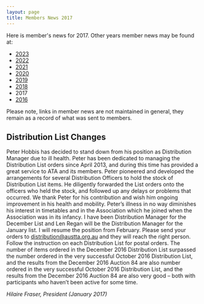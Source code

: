 ```yaml
---
layout: page
title: Members News 2017
---
```


Here is member's news for 2017. Other years member news may be
found at:

* [2023](membnews.html)
* [2022](membnews2022.html)
* [2021](membnews2021.html)
* [2020](membnews2020.html)
* [2019](membnews2019.html)
* [2018](membnews2018.html)
* 2017
* [2016](membnews2016.html)

Please note, links in member news are not maintained in general, they remain as a record of what was sent to members.

## Distribution List Changes

Peter Hobbis has decided to stand down from his position as Distribution Manager due to ill health. Peter has been dedicated to managing the Distribution List orders since April 2013, and during this time has provided a great service to ATA and its members. Peter pioneered and developed the arrangements for several Distribution Officers to hold the stock of Distribution List items. He diligently forwarded the List orders onto the officers who held the stock, and followed up any delays or problems that occurred. We thank Peter for his contribution and wish him ongoing improvement in his health and mobility. Peter’s illness in no way diminishes his interest in timetables and in the Association which he joined when the Association was in its infancy. I have been Distribution Manager for the December List and Len Regan will be the Distribution Manager for the January list. I will resume the position from February. Please send your orders to [distribution@austta.org.au](mailto:distribution@timetable.org.au) and they will reach the right person. Follow the instruction on each Distribution List for postal orders.
The number of items ordered in the December 2016 Distribution List surpassed the
number ordered in the very successful October 2016 Distribution List, and the results from the December
2016 Auction 84 are also
number ordered in the very successful October 2016 Distribution List, and the results from the December
2016 Auction 84 are also very good – both with participants who haven’t been active for some time.

*Hilaire Fraser, President (January 2017)*
